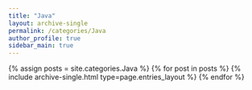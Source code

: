```yaml
---
title: "Java"
layout: archive-single
permalink: /categories/Java
author_profile: true
sidebar_main: true
---
```



{% assign posts = site.categories.Java %}
{% for post in posts %} {% include archive-single.html type=page.entries_layout %} {% endfor %}
